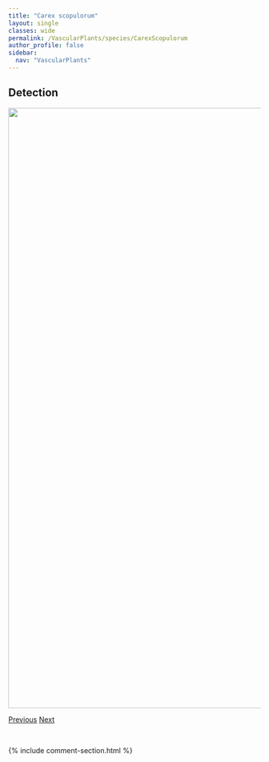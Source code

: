 ```yaml
---
title: "Carex scopulorum"
layout: single
classes: wide
permalink: /VascularPlants/species/CarexScopulorum
author_profile: false
sidebar:
  nav: "VascularPlants"
---
```


<h2>Detection</h2>

<a href="https://drive.google.com/uc?export=view&id=1VOKC__BsO5AktndmzO7jEjjT5AKnmN3f">
<img src="https://drive.google.com/uc?export=view&id=1VOKC__BsO5AktndmzO7jEjjT5AKnmN3f" height = "1200" width = "800">
</a>


<a href="/DevelopmentWebsite/VascularPlants/species/CarexScoparia" class="pagination--pager" title="Carex scoparia">Previous</a> <a href="/DevelopmentWebsite/VascularPlants/species/CarexSiccata" class="pagination--pager" title="Carex siccata">Next</a>

<p>&nbsp;</p>

{% include comment-section.html %}
